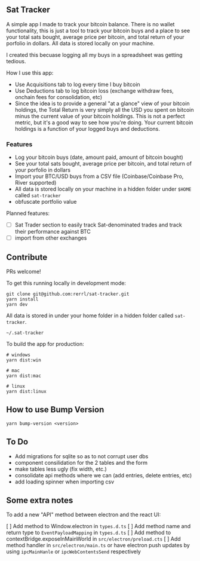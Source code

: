 ## Sat Tracker

A simple app I made to track your bitcoin balance. There is no wallet functionality, this is just a tool to track your bitcoin buys and a place to see your total sats bought, average price per bitcoin, and total return of your porfolio in dollars. All data is stored locally on your machine.

I created this becuase logging all my buys in a spreadsheet was getting tedious.

How I use this app:

- Use Acquisitions tab to log every time I buy bitcoin
- Use Deductions tab to log bitcoin loss (exchange withdraw fees, onchain fees for consolidation, etc)
- Since the idea is to provide a general "at a glance" view of your bitcoin holdings, the Total Return is very simply all the USD you spent on bitcoin minus the current value of your bitcoin holdings. This is not a perfect metric, but it's a good way to see how you're doing. Your current bitcoin holdings is a function of your logged buys and deductions.

### Features

- Log your bitcoin buys (date, amount paid, amount of bitcoin bought)
- See your total sats bought, average price per bitcoin, and total return of your porfolio in dollars
- Import your BTC/USD buys from a CSV file (Coinbase/Coinbase Pro, River supported)
- All data is stored locally on your machine in a hidden folder under `$HOME` called `sat-tracker`
- obfuscate portfolio value

Planned features:

- [ ] Sat Trader section to easily track Sat-denominated trades and track their performance against BTC
- [ ] import from other exchanges

## Contribute

PRs welcome!

To get this running locally in development mode:

```
git clone git@github.com:rerrl/sat-tracker.git
yarn install
yarn dev
```

All data is stored in under your home folder in a hidden folder called `sat-tracker`.

`~/.sat-tracker`

To build the app for production:

```
# windows
yarn dist:win

# mac
yarn dist:mac

# linux
yarn dist:linux

```

## How to use Bump Version
```
yarn bump-version <version>
```

## To Do

- Add migrations for sqlite so as to not corrupt user dbs
- component consilidation for the 2 tables and the form
- make tables less ugly (fix width, etc.)
- consolidate api methods where we can (add entries, delete entries, etc)
- add loading spinner when importing csv

## Some extra notes

To add a new "API" method between electron and the react UI:

[ ] Add method to Window.electron in `types.d.ts`
[ ] Add method name and return type to `EventPayloadMapping` in `types.d.ts`
[ ] Add method to contextBridge.exposeInMainWorld in `src/electron/preload.cts`
[ ] Add method handler in `src/electron/main.ts` or have electron push updates by using `ipcMainHanle` or `ipcWebContentsSend` respectively
